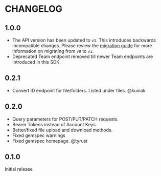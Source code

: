# CHANGELOG

## 1.0.0

- The API version has been updated to `v1`. This introduces backwards
  incompatible changes. Please review the
  [migration guide](https://developers.kloudless.com/docs/v1/migration)
  for more information on migrating from `v0` to `v1`.
- Deprecated Team endpoint removed till newer Team endpoints are introduced
  in this SDK.

## 0.2.1

- Convert ID endpoint for file/folders. Listed under files. @kuinak

## 0.2.0

- Query parameters for POST/PUT/PATCH requests.
- Bearer Tokens instead of Account Keys.
- Better/fixed file upload and download methods.
- Fixed gemspec warnings
- Fixed gemspec homepage. @tyrust

## 0.1.0

Initial release
